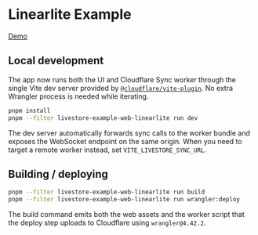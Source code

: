 # Linearlite Example

[Demo](https://web-linearlite.livestore.dev/)

## Local development

The app now runs both the UI and Cloudflare Sync worker through the single Vite dev server provided by [`@cloudflare/vite-plugin`](https://developers.cloudflare.com/workers/vite-plugin/). No extra Wrangler process is needed while iterating.

```bash
pnpm install
pnpm --filter livestore-example-web-linearlite run dev
```

The dev server automatically forwards sync calls to the worker bundle and exposes the WebSocket endpoint on the same origin. When you need to target a remote worker instead, set `VITE_LIVESTORE_SYNC_URL`.

## Building / deploying

```bash
pnpm --filter livestore-example-web-linearlite run build
pnpm --filter livestore-example-web-linearlite run wrangler:deploy
```

The build command emits both the web assets and the worker script that the deploy step uploads to Cloudflare using `wrangler@4.42.2`.
